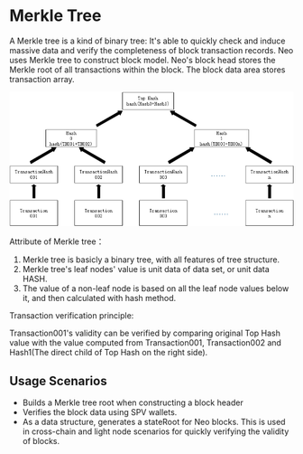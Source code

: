 # Merkle Tree

A Merkle tree is a kind of binary tree: It's able to quickly check and induce massive data and verify the completeness of block transaction records. Neo uses Merkle tree to construct block model. Neo's block head stores the Merkle root of all transactions within the block. The block data area stores transaction array.  

![](../images/blockchain/MerkleTree01.png)

Attribute of Merkle tree：

1. Merkle tree is basicly a binary tree, with all features of tree structure.
2. Merkle tree's leaf nodes' value is unit data of data set, or unit data HASH.
3. The value of a non-leaf node is based on all the leaf node values below it, and then calculated with hash method.

Transaction verification principle:

Transaction001's validity can be verified by comparing original Top Hash value with the value computed from Transaction001, Transaction002 and Hash1(The direct child of Top Hash on the right side).

## Usage Scenarios

- Builds a Merkle tree root when constructing a block header
- Verifies the block data using SPV wallets.
- As a data structure, generates a stateRoot for Neo blocks. This is used in cross-chain and light node scenarios for quickly verifying the validity of blocks.
